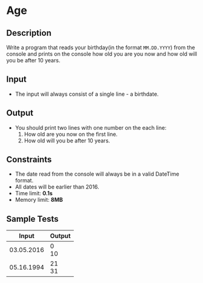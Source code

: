 # Age

## Description
Write a program that reads your birthday(in the format `MM.DD.YYYY`) from the console and prints on the console how old you are you now and how old will you be after 10 years.

## Input
- The input will always consist of a single line - a birthdate.

## Output
- You should print two lines with one number on the each line:
  1. How old are you now on the first line.
  2. How old will you be after 10 years.
  
## Constraints
- The date read from the console will always be in a valid DateTime format.
- All dates will be earlier than 2016.
- Time limit: **0.1s**
- Memory limit: **8MB**

## Sample Tests

| Input    | Output  |
|----------|---------|
|03.05.2016|0<br/>10 |
|05.16.1994|21<br/>31|